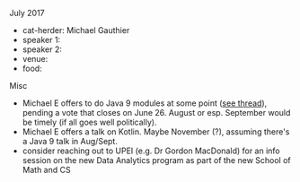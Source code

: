 
July 2017

- cat-herder: Michael Gauthier
- speaker 1:
- speaker 2:
- venue:
- food: 

Misc

- Michael E offers to do Java 9 modules at some point ([see thread](https://github.com/peidevs/Event_Resources/issues/55)), pending a vote that closes on June 26. August or esp. September would be timely (if all goes well politically).
- Michael E offers a talk on Kotlin. Maybe November (?), assuming there's a Java 9 talk in Aug/Sept.
- consider reaching out to UPEI (e.g. Dr Gordon MacDonald) for an info session on the new Data Analytics program as part of the new School of Math and CS
